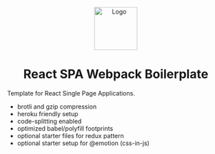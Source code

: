 <div align="center">
  <img alt="Logo" src="https://image.flaticon.com/icons/png/512/1085/1085802.png" width="100" />
</div>
<h1 align="center">React SPA Webpack Boilerplate</h1>

Template for React Single Page Applications.

- brotli and gzip compression
- heroku friendly setup
- code-splitting enabled
- optimized babel/polyfill footprints
- optional starter files for redux pattern
- optional starter setup for @emotion (css-in-js)
